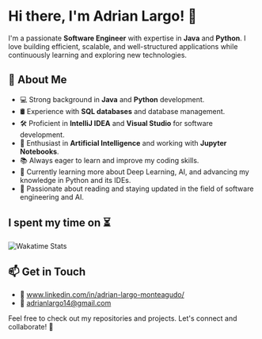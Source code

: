 # Hi there, I'm Adrian Largo! 👋

I'm a passionate **Software Engineer** with expertise in **Java** and **Python**. I love building efficient, scalable, and well-structured applications while continuously learning and exploring new technologies.

## 🚀 About Me
- 💻 Strong background in **Java** and **Python** development.
- 🛢️ Experience with **SQL databases** and database management.
- 🛠️ Proficient in **IntelliJ IDEA** and **Visual Studio** for software development.
- 🤖 Enthusiast in **Artificial Intelligence** and working with **Jupyter Notebooks**.
- 📚 Always eager to learn and improve my coding skills.
- 🧠 Currently learning more about Deep Learning, AI, and advancing my knowledge in Python and its IDEs.
- 📖 Passionate about reading and staying updated in the field of software engineering and AI.

## I spent my time on ⏳
![Wakatime Stats](https://github-readme-stats.vercel.app/api/wakatime?username=AdrianLargo)

## 📫 Get in Touch
- 💼 www.linkedin.com/in/adrian-largo-monteagudo/
- 📧 adrianlargo14@gmail.com

Feel free to check out my repositories and projects. Let's connect and collaborate! 🚀

